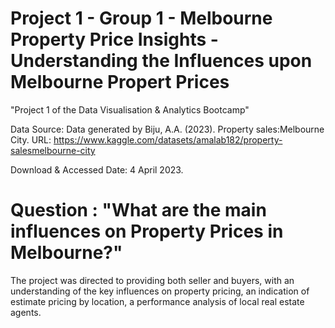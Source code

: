 # Project 1 - Group 1 - Melbourne Property Price Insights - Understanding the Influences upon Melbourne Propert Prices

"Project 1 of the Data Visualisation &amp; Analytics Bootcamp"

Data Source: Data generated by Biju, A.A. (2023). Property sales:Melbourne City.
URL: https://www.kaggle.com/datasets/amalab182/property-salesmelbourne-city

Download & Accessed Date: 4 April 2023.

# Question : "What are the main influences on Property Prices in Melbourne?"

The project was directed to providing both seller and buyers, with an understanding of the key influences on property pricing, an indication of estimate pricing by location, a performance analysis of local real estate agents.  




